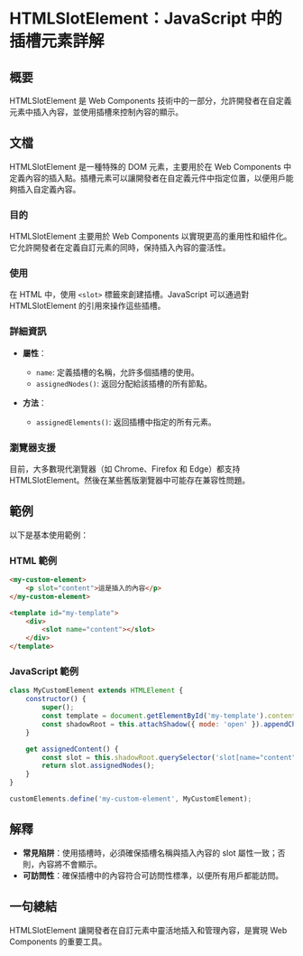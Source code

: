 <!--
Meta Description: # HTMLSlotElement：JavaScript 中的插槽元素詳解 ## 概要 HTMLSlotElement 是 Web Components 技術中的一部分，允許開發者在自定義元素中插入內容，並使用插槽來控制內容的顯示。 ## 文檔 HTMLSlotElement 是一種特殊的 DOM ...
Meta Keywords: slot, htmlslotelement, template, javascript, web
-->

# HTMLSlotElement：JavaScript 中的插槽元素詳解

## 概要
HTMLSlotElement 是 Web Components 技術中的一部分，允許開發者在自定義元素中插入內容，並使用插槽來控制內容的顯示。

## 文檔
HTMLSlotElement 是一種特殊的 DOM 元素，主要用於在 Web Components 中定義內容的插入點。插槽元素可以讓開發者在自定義元件中指定位置，以便用戶能夠插入自定義內容。

### 目的
HTMLSlotElement 主要用於 Web Components 以實現更高的重用性和組件化。它允許開發者在定義自訂元素的同時，保持插入內容的靈活性。

### 使用
在 HTML 中，使用 `<slot>` 標籤來創建插槽。JavaScript 可以通過對 HTMLSlotElement 的引用來操作這些插槽。

### 詳細資訊
- **屬性**：
  - `name`: 定義插槽的名稱，允許多個插槽的使用。
  - `assignedNodes()`: 返回分配給該插槽的所有節點。
  
- **方法**：
  - `assignedElements()`: 返回插槽中指定的所有元素。

### 瀏覽器支援
目前，大多數現代瀏覽器（如 Chrome、Firefox 和 Edge）都支持 HTMLSlotElement。然後在某些舊版瀏覽器中可能存在兼容性問題。

## 範例
以下是基本使用範例：

### HTML 範例
```html
<my-custom-element>
    <p slot="content">這是插入的內容</p>
</my-custom-element>

<template id="my-template">
    <div>
        <slot name="content"></slot>
    </div>
</template>
```

### JavaScript 範例
```javascript
class MyCustomElement extends HTMLElement {
    constructor() {
        super();
        const template = document.getElementById('my-template').content;
        const shadowRoot = this.attachShadow({ mode: 'open' }).appendChild(template.cloneNode(true));
    }

    get assignedContent() {
        const slot = this.shadowRoot.querySelector('slot[name="content"]');
        return slot.assignedNodes();
    }
}

customElements.define('my-custom-element', MyCustomElement);
```

## 解釋
- **常見陷阱**：使用插槽時，必須確保插槽名稱與插入內容的 slot 屬性一致；否則，內容將不會顯示。
- **可訪問性**：確保插槽中的內容符合可訪問性標準，以便所有用戶都能訪問。

## 一句總結
HTMLSlotElement 讓開發者在自訂元素中靈活地插入和管理內容，是實現 Web Components 的重要工具。